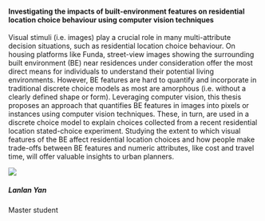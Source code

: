 <div class="row">
  <div class="col-sm-8">
    <h4 id="lanlan-yan">Investigating the impacts of built-environment features on residential location choice behaviour using computer vision techniques</h4>
    <p>
      Visual stimuli (i.e. images) play a crucial role in many multi-attribute decision situations, such as residential location choice behaviour. On housing platforms like Funda, street-view images showing the surrounding built environment (BE) near residences under consideration offer the most direct means for individuals to understand their potential living environments. However, BE features are hard to quantify and incorporate in traditional discrete choice models as most are amorphous (i.e. without a clearly defined shape or form). Leveraging computer vision, this thesis proposes an approach that quantifies BE features in images into pixels or instances using computer vision techniques. These, in turn, are used in a discrete choice model to explain choices collected from a recent residential location stated-choice experiment. Studying the extent to which visual features of the BE affect residential location choices and how people make trade-offs between BE features and numeric attributes, like cost and travel time, will offer valuable insights to urban planners.
    </p>
  </div>

  <div class="col-sm-4">
    <div class="card contact-card">
      <div class="row g-0">
        <div class="col-sm-3">
          <!-- <a href="https://www.tudelft.nl/en/"> -->
            <img src="{{ 'assets/images/person.webp' | relative_url }}" class="contact-avatar">
          <!-- </a> -->
        </div>
        <div class="col-sm-9 gx-sm-3">
          <div class="card-body">
            <h5 class="card-title">Lanlan Yan</h5>
            <p class="card-text">
              Master student<br>
              <!-- <a href="mailto:mail@tudelft.nl">some.address@student.tudelft.nl</a> -->
            </p>
          </div>
        </div>
      </div>
    </div>
  </div>

</div>
